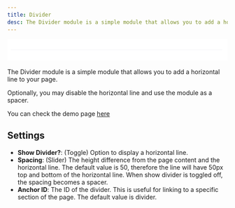 ```yaml
---
title: Divider
desc: The Divider module is a simple module that allows you to add a horizontal line to your page.
---
```


<img src="./divider.png" alt="Screenshot of Divider Module" />

The Divider module is a simple module that allows you to add a horizontal line to your page.

Optionally, you may disable the horizontal line and use the module as a spacer.

You can check the demo page [here](https://143910617.hs-sites-eu1.com/module-divider)

## Settings
- **Show Divider?**: (Toggle) Option to display a horizontal line.
- **Spacing**: (Slider) The height difference from the page content and the horizontal line. The default value is 50, therefore the line will have 50px top and bottom of the horizontal line. When show divider is toggled off, the spacing becomes a spacer.
- **Anchor ID**: The ID of the divider. This is useful for linking to a specific section of the page. The default value is divider.
